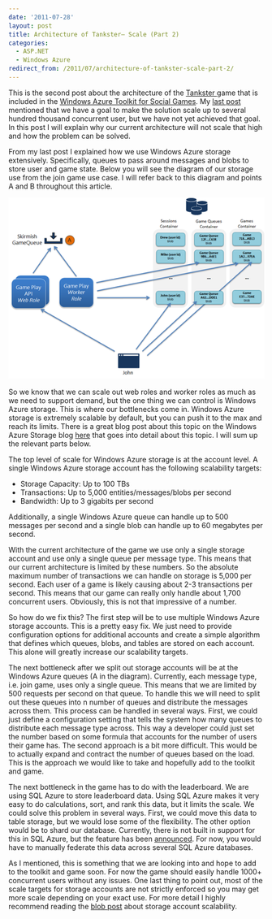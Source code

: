 ```yaml
---
date: '2011-07-28'
layout: post
title: Architecture of Tankster– Scale (Part 2)
categories:
  - ASP.NET
  - Windows Azure
redirect_from: /2011/07/architecture-of-tankster-scale-part-2/
---
```


This is the second post about the architecture of the [Tankster ](http://www.tankster.net)game that is included in the [Windows Azure Toolkit for Social Games](http://watgames.codeplex.com). My [last post](http://ntotten.com/2011/07/architecture-of-tankster-introduction-to-game-play-part-1/) mentioned that we have a goal to make the solution scale up to several hundred thousand concurrent user, but we have not yet achieved that goal. In this post I will explain why our current architecture will not scale that high and how the problem can be solved.

From my last post I explained how we use Windows Azure storage extensively. Specifically, queues to pass around messages and blobs to store user and game state. Below you will see the diagram of our storage use from the join game use case. I will refer back to this diagram and points A and B throughout this article.

[![image](/images/2011/07/image_thumb11.png)](/images/2011/07/image11.png)

So we know that we can scale out web roles and worker roles as much as we need to support demand, but the one thing we can control is Windows Azure storage. This is where our bottlenecks come in. Windows Azure storage is extremely scalable by default, but you can push it to the max and reach its limits. There is a great blog post about this topic on the Windows Azure Storage blog [here](http://blogs.msdn.com/b/windowsazurestorage/archive/2010/05/10/windows-azure-storage-abstractions-and-their-scalability-targets.aspx) that goes into detail about this topic. I will sum up the relevant parts below.

The top level of scale for Windows Azure storage is at the account level. A single Windows Azure storage account has the following scalability targets:

* Storage Capacity: Up to 100 TBs
* Transactions: Up to 5,000 entities/messages/blobs per second
* Bandwidth: Up to 3 gigabits per second

Additionally, a single Windows Azure queue can handle up to 500 messages per second and a single blob can handle up to 60 megabytes per second.

With the current architecture of the game we use only a single storage account and use only a single queue per message type. This means that our current architecture is limited by these numbers. So the absolute maximum number of transactions we can handle on storage is 5,000 per second. Each user of a game is likely causing about 2-3 transactions per second. This means that our game can really only handle about 1,700 concurrent users. Obviously, this is not that impressive of a number.

So how do we fix this? The first step will be to use multiple Windows Azure storage accounts. This is a pretty easy fix. We just need to provide configuration options for additional accounts and create a simple algorithm that defines which queues, blobs, and tables are stored on each account. This alone will greatly increase our scalability targets.

The next bottleneck after we split out storage accounts will be at the Windows Azure queues (A in the diagram). Currently, each message type, i.e. join game, uses only a single queue. This means that we are limited by 500 requests per second on that queue. To handle this we will need to split out these queues into n number of queues and distribute the messages across them. This process can be handled in several ways. First, we could just define a configuration setting that tells the system how many queues to distribute each message type across. This way a developer could just set the number based on some formula that accounts for the number of users their game has. The second approach is a bit more difficult. This would be to actually expand and contract the number of queues based on the load. This is the approach we would like to take and hopefully add to the toolkit and game.

The next bottleneck in the game has to do with the leaderboard. We are using SQL Azure to store leaderboard data. Using SQL Azure makes it very easy to do calculations, sort, and rank this data, but it limits the scale. We could solve this problem in several ways. First, we could move this data to table storage, but we would lose some of the flexibility. The other option would be to shard our database. Currently, there is not built in support for this in SQL Azure, but the feature has been [announced](http://social.technet.microsoft.com/wiki/contents/articles/2281.aspx). For now, you would have to manually federate this data across several SQL Azure databases.

As I mentioned, this is something that we are looking into and hope to add to the toolkit and game soon. For now the game should easily handle 1000+ concurrent users without any issues. One last thing to point out, most of the scale targets for storage accounts are not strictly enforced so you may get more scale depending on your exact use. For more detail I highly recommend reading the [blob post](http://blogs.msdn.com/b/windowsazurestorage/archive/2010/05/10/windows-azure-storage-abstractions-and-their-scalability-targets.aspx) about storage account scalability.

